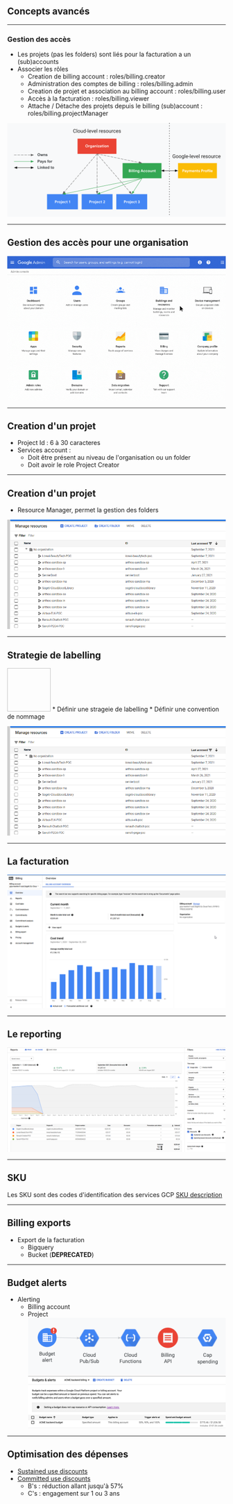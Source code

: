 ## Concepts avancés

----

### Gestion des accès
* Les projets (pas les folders) sont liés pour la facturation a un (sub)accounts
* Associer les rôles 
	* Creation de billing account : roles/billing.creator
	* Administration des comptes de billing : roles/billing.admin
	* Creation de projet et association au billing account : roles/billing.user
	* Accès à la facturation : roles/billing.viewer
	* Attache / Détache des projets depuis le billing (sub)account : roles/billing.projectManager
	
![Organization](img/access-control-org.png)

----

## Gestion des accès pour une organisation
![accès](img/console-admin.png)

----

## Creation d'un projet
* Project Id : 6 à 30 caracteres
* Services account :
	* Doit être présent au niveau de l'organisation ou un folder
	* Doit avoir le role Project Creator

----

## Creation d'un projet
* Resource Manager, permet la gestion des folders 

![Project](img/manage-resources.png)

----

## Strategie de labelling
<img data-src="/img/invoice.png" height="100" width="100" />
* Définir une strageie de labelling
* Définir une convention de nommage

![Project](img/manage-resources.png)

----

## La facturation
![Billing](img/billing-gcp.png)

----

## Le reporting
![reporting](img/billing-gcp2.png)

----

## SKU
Les SKU sont des codes d'identification des services GCP
[SKU description](https://cloud.google.com/skus/legacy-ids)

----

## Billing exports
* Export de la facturation 
	* Bigquery
	* Bucket (<b>DEPRECATED</b>)

----

## Budget alerts
* Alerting
	* Billing account
	* Project
![Alerting](img/gcp-alerting.png)
![resources](img/gcp-alerting2.png)

----

## Optimisation des dépenses
* [Sustained use discounts](https://cloud.google.com/compute/docs/sustained-use-discounts) 
* [Committed use discounts](https://cloud.google.com/compute/docs/instances/signing-up-committed-use-discounts)
	* B's : réduction allant jusqu'à 57% 
	* C's : engagement sur 1 ou 3 ans